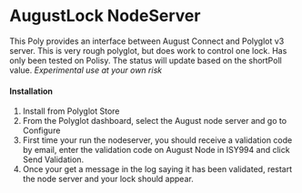 # AugustLock NodeServer

This Poly provides an interface between August Connect and Polyglot v3 server. This is very rough polyglot, but does work to control one lock. Has only been tested on Polisy. The status will update based on the shortPoll value.
*Experimental use at your own risk*

#### Installation

1. Install from Polyglot Store
2. From the Polyglot dashboard, select the August node server and go to Configure
3. First time your run the nodeserver, you should receive a validation code by email, enter the validation code on August Node in ISY994 and click Send Validation. 
4. Once your get a message in the log saying it has been validated, restart the node server and your lock should appear.
